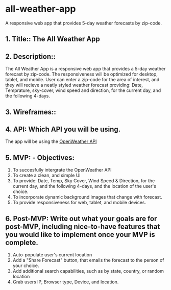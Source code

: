 # all-weather-app
A responsive web app that provides 5-day weather forecasts by zip-code. 

## 1. **Title:**: The All Weather App

## 2. **Description:**:
The All Weather App is a responsive web app that provides a 5-day weather forecast by zip-code.  The responsiveness will be optimized for desktop, tablet, and mobile.
User can enter a zip-code for the area of interest, and they will recieve a neatly styled weather forecast providing: Date, Temprature, sky-cover, wind speed and direction, for the current day, and the following 4-days.

## 3. **Wireframes:**:

## 4. **API:** Which API you will be using. 
The app will be using the [OpenWeather API](https://openweathermap.org/api)

## 5. **MVP:** - Objectives:
1. To succesfully intergrate the OpenWeather API
2. To create a clean, and simple UI
3. To provide: Date, Temp, Sky Cover, Wind Speed & Direction, for the current day, and the following 4-days, and the location of the user's choice.
4. To incorporate dynamic background images that change with forecast.
5. To provide responsiveness for web, tablet, and mobile devices.

## 6. **Post-MVP:** Write out what your goals are for post-MVP, including nice-to-have features that you would like to implement once your MVP is complete.
1. Auto-populate user's current location
2. Add a "Share Forecast" button, that emails the forecast to the person of your choice.
3. Add additional search capabilities, such as by state, country, or random location
4. Grab users IP, Browser type, Device, and location.